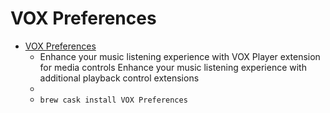 # VOX Preferences
- [VOX Preferences](https://vox.rocks/mac-music-player/control-extension-download)
  -  Enhance your music listening experience with VOX Player extension for media controls Enhance your music listening experience with additional playback control extensions
  - 
  - `brew cask install VOX Preferences`
